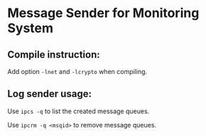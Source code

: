 # Message Sender for Monitoring System

## Compile instruction:
Add option `-lnet` and `-lcrypto` when compiling.

## Log sender usage:
Use `ipcs -q` to list the created message queues.

Use `ipcrm -q <msqid>` to remove message queues.
